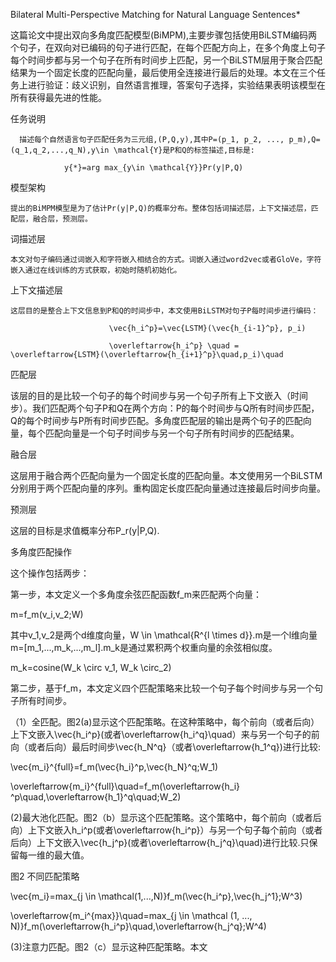 Bilateral Multi-Perspective Matching for Natural Language Sentences*

这篇论文中提出双向多角度匹配模型(BiMPM),主要步骤包括使用BiLSTM编码两个句子，在双向对已编码的句子进行匹配，在每个匹配方向上，在多个角度上句子每个时间步都与另一个句子在所有时间步上匹配，另一个BiLSTM层用于聚合匹配结果为一个固定长度的匹配向量，最后使用全连接进行最后的处理。本文在三个任务上进行验证：歧义识别，自然语言推理，答案句子选择，实验结果表明该模型在所有获得最先进的性能。

任务说明

      描述每个自然语言句子匹配任务为三元组,(P,Q,y),其中P=(p_1, p_2, ..., p_m),Q=(q_1,q_2,...,q_N),y\in \mathcal{Y}是P和Q的标签描述,目标是:

                y{*}=arg max_{y\in \mathcal{Y}}Pr(y|P,Q)

模型架构



    提出的BiMPM模型是为了估计Pr(y|P,Q)的概率分布。整体包括词描述层，上下文描述层，匹配层，融合层，预测层。

词描述层

    本文对句子编码通过词嵌入和字符嵌入相结合的方式。词嵌入通过word2vec或者GloVe，字符嵌入通过在线训练的方式获取，初始时随机初始化。

上下文描述层

    这层目的是整合上下文信息到P和Q的时间步中，本文使用BiLSTM对句子P每时间步进行编码：

                          \vec{h_i^p}=\vec{LSTM}(\vec{h_{i-1}^p}, p_i)

                          \overleftarrow{h_i^p} \quad = \overleftarrow{LSTM}(\overleftarrow{h_{i+1}^p}\quad,p_i)\quad

匹配层

该层的目的是比较一个句子的每个时间步与另一个句子所有上下文嵌入（时间步）。我们匹配两个句子P和Q在两个方向：P的每个时间步与Q所有时间步匹配，Q的每个时间步与P所有时间步匹配。多角度匹配层的输出是两个句子的匹配向量，每个匹配向量是一个句子时间步与另一个句子所有时间步的匹配结果。

融合层

这层用于融合两个匹配向量为一个固定长度的匹配向量。本文使用另一个BiLSTM分别用于两个匹配向量的序列。重构固定长度匹配向量通过连接最后时间步向量。

预测层

这层的目标是求值概率分布P_r(y|P,Q).

多角度匹配操作

   这个操作包括两步：

   第一步，本文定义一个多角度余弦匹配函数f_m来匹配两个向量：

 m=f_m(v_i,v_2;W)

其中v_1,v_2是两个d维度向量，W \in \mathcal{R^{l \times d}}.m是一个l维向量m=[m_1,...,m_k,...,m_l].m_k是通过累积两个权重向量的余弦相似度。

 m_k=cosine(W_k \circ v_1, W_k \circ_2)

第二步，基于f_m，本文定义四个匹配策略来比较一个句子每个时间步与另一个句子所有时间步。

（1）全匹配。图2(a)显示这个匹配策略。在这种策略中，每个前向（或者后向）上下文嵌入\vec{h_i^p}(或者\overleftarrow{h_i^q}\quad）来与另一个句子的前向（或者后向）最后时间步\vec{h_N^q}（或者\overleftarrow{h_1^q})进行比较:

\vec{m_i}^{full}=f_m(\vec{h_i}^p,\vec{h_N}^q;W_1)

 \overleftarrow{m_i}^{full}\quad=f_m(\overleftarrow{h_i}  ^p\quad,\overleftarrow{h_1}^q\quad;W_2)

(2)最大池化匹配。图2（b）显示这个匹配策略。这个策略中，每个前向（或者后向）上下文嵌入h_i^p(或者\overleftarrow{h_i^p}）与另一个句子每个前向（或者后向）上下文嵌入\vec{h_j^p}(或者\overleftarrow{h_j^q}\quad)进行比较.只保留每一维的最大值。

图2 不同匹配策略

\vec{m_i}=max_{j \in \mathcal(1,...,N)}f_m(\vec{h_i^p},\vec{h_j^1};W^3)

\overleftarrow{m_i^{max}}\quad=max_{j \in \mathcal (1, ..., N)}f_m(\overleftarrow{h_i^p}\quad,\overleftarrow{h_j^q};W^4)

(3)注意力匹配。图2（c）显示这种匹配策略。本文






















